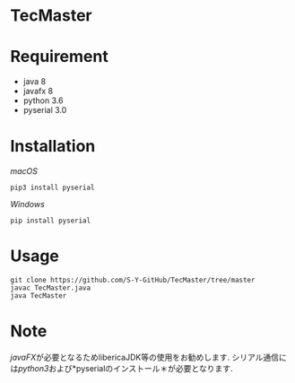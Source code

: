 # TecMaster

# Requirement

* java 8
* javafx 8
* python 3.6
* pyserial 3.0

# Installation

*macOS*
```
pip3 install pyserial
```

*Windows*
```
pip install pyserial
```

# Usage

```
git clone https://github.com/S-Y-GitHub/TecMaster/tree/master
javac TecMaster.java
java TecMaster
```

# Note

*javaFX*が必要となるためlibericaJDK等の使用をお勧めします. 
シリアル通信には*python3*および*pyserialのインストール＊が必要となります. 
